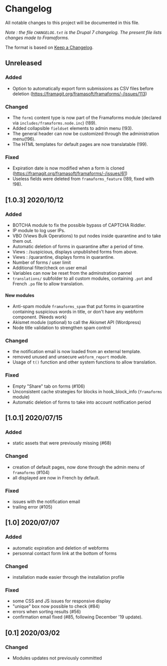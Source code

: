 # Changelog
All notable changes to this project will be documented in this file.

_Note : the file `CHANGELOG.txt` is the Drupal 7 changelog. The present file lists changes made to Framaforms._

The format is based on [Keep a Changelog](https://keepachangelog.com/en/1.0.0/).

## Unreleased

### Added

* Option to automatically export form submissions as CSV files before deletion (https://framagit.org/framasoft/framaforms/-/issues/113)

### Changed
* The `form1` content type is now part of the Framaforms module (declared via `includes/framaforms.node.inc`) (!89).
* Added collapsible `fieldset` elements to admin menu (!93).
* The general header can now be customized through the administration menu(!96).
* The HTML templates for default pages are now translatable (!99).

### Fixed
* Expiration date is now modified when a form is cloned (https://framagit.org/framasoft/framaforms/-/issues/61)
* Useless fields were deleted from `framaforms_feature` (!89, fixed with !98).

## [1.0.3] 2020/10/12

### Added
* BOTCHA module to fix the possible bypass of CAPTCHA Riddler.
* IP module to log user IPs.
* VBO (Views Bulk Operations) to put nodes inside quarantine and to take them out.
* Automatic deletion of forms in quarantine after a period of time.
* Views : /suspicious, displays unpublished forms from above.
* Views : /quarantine, displays forms in quarantine.
* Number of forms / user limit
* Additional filter/check on user email
* Variables can now be reset from the adminstration pannel
* `translations/` subfolder to all custom modules, containing `.pot` and French `.po` file to allow translation.

#### New modules
* Anti-spam module `framaforms_spam` that put forms in quarantine containing suspicious words in title, or don't have any webform component. (Needs work)
* Akismet module (optional) to call the Akismet API (Wordpress)
* Node title validation to strengthen spam control

### Changed
* the notification email is now loaded from an external template.
* removed unused and unsecure `webform_report` module.
* Usage of `t()` function and other system functions to allow translation.

### Fixed
* Empty "Share" tab on forms (#106)
* Unconsistent cache strategies for blocks in hook_block_info (`framaforms` module)
* Automatic deletion of forms to take into account notification period

## [1.0.1] 2020/07/15

### Added
* static assets that were previously missing (#68)

### Changed
* creation of default pages, now done through the admin menu of `framaforms` (#104)
* all displayed are now in French by default.

### Fixed
* issues with the notification email
* trailing error (#105)

## [1.0] 2020/07/07

### Added
* automatic expiration and deletion of webforms
* personnal contact form link at the bottom of forms

### Changed
* installation made easier through the installation profile

### Fixed
* some CSS and JS issues for responsive display
* "unique" box now possible to check (#84)
* errors when sorting results (#56)
* confirmation email fixed (#85, following December '19 update).

## [0.1] 2020/03/02

### Changed
* Modules updates not previously committed
